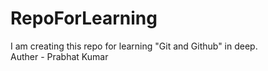 # RepoForLearning
I am creating this repo for learning "Git and Github" in deep.
<br>
Auther - Prabhat Kumar
